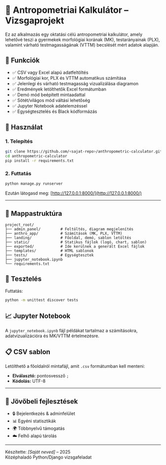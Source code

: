 
# 🧮 Antropometriai Kalkulátor – Vizsgaprojekt

Ez az alkalmazás egy oktatási célú antropometriai kalkulátor, amely lehetővé teszi a gyermekek morfológiai korának (MK), testarányainak (PLX), valamint várható testmagasságának (VTTM) becslését mért adatok alapján.

## 🎯 Funkciók

- ✅ CSV vagy Excel alapú adatfeltöltés
- ✅ Morfológiai kor, PLX és VTTM automatikus számítása
- ✅ Jelenlegi és várható testmagasság vizualizálása diagramon
- ✅ Eredmények letölthetők Excel formátumban
- ✅ Demó mód beépített mintaadattal
- ✅ Sötét/világos mód váltási lehetőség
- ✅ Jupyter Notebook adatelemzéssel
- ✅ Egységtesztelés és Black kódformázás

## 🚀 Használat

### 1. Telepítés

```bash
git clone https://github.com/<sajat-repo>/anthropometric-calculator.git
cd anthropometric-calculator
pip install -r requirements.txt
```

### 2. Futtatás

```bash
python manage.py runserver
```

Ezután látogasd meg: [http://127.0.0.1:8000/](http://127.0.0.1:8000/)

---

## 📂 Mappastruktúra

```
project_root/
├── admin_panel/         # Feltöltés, diagram megjelenítés
├── anthro_app/          # Számítások (MK, PLX, VTTM)
├── landing/             # Főoldal, demó, sablon letöltés
├── static/              # Statikus fájlok (logó, chart, sablon)
├── exported/            # Ide kerülnek a generált Excel fájlok
├── templates/           # HTML sablonok
├── tests/               # Egységtesztek
├── jupyter_notebook.ipynb
└── requirements.txt
```

## 🧪 Tesztelés

Futtatás:

```bash
python -m unittest discover tests
```

## 📈 Jupyter Notebook

A `jupyter_notebook.ipynb` fájl példákat tartalmaz a számításokra, adatvizualizációra és MK/VTTM értelmezésre.

## 📋 CSV sablon

Letölthető a főoldalról mintafájl, amit `.csv` formátumban kell menteni:

- **Elválasztó:** pontosvessző `;`
- **Kódolás:** UTF-8

---

## 🧠 Jövőbeli fejlesztések

- 🔒 Bejelentkezés & adminfelület
- 📊 Egyéni statisztikák
- 🌍 Többnyelvű támogatás
- ☁️ Felhő alapú tárolás

---

Készítette: *[Saját neved]* – 2025  
Középhaladó Python/Django vizsgafeladat
